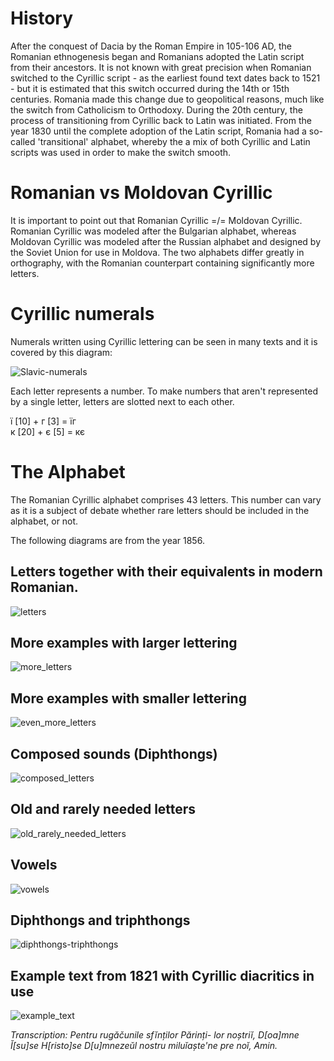# History

After the conquest of Dacia by the Roman Empire in 105-106 AD, the Romanian ethnogenesis began and Romanians adopted the Latin script from their ancestors. It is not known with great precision when Romanian switched to the Cyrillic script - as the earliest found text dates back to 1521 - but it is estimated that this switch occurred during the 14th or 15th centuries. Romania made this change due to geopolitical reasons, much like the switch from Catholicism to Orthodoxy. 
During the 20th century, the process of transitioning from Cyrillic back to Latin was initiated. From the year 1830 until the complete adoption of the Latin script, Romania had a so-called 'transitional' alphabet, whereby the a mix of both Cyrillic and Latin scripts was used in order to make the switch smooth.

# Romanian vs Moldovan Cyrillic

It is important to point out that Romanian Cyrillic =/= Moldovan Cyrillic. Romanian Cyrillic was modeled after the Bulgarian alphabet, whereas Moldovan Cyrillic was modeled after the Russian alphabet and designed by the Soviet Union for use in Moldova.
The two alphabets differ greatly in orthography, with the Romanian counterpart containing significantly more letters. 

# Cyrillic numerals

Numerals written using Cyrillic lettering can be seen in many texts and it is covered by this diagram:

![Slavic-numerals](https://user-images.githubusercontent.com/56321034/201144094-bbfdafd3-d839-4252-9b69-c7371e2162bb.png)

Each letter represents a number. To make numbers that aren't represented by a single letter, letters are slotted next to each other.

ï [10] + г [3] = ïг\
к [20] + є [5] = кє

# The Alphabet

The Romanian Cyrillic alphabet comprises 43 letters. This number can vary as it is a subject of debate whether rare letters should be included in the alphabet, or not.

The following diagrams are from the year 1856.

## Letters together with their equivalents in modern Romanian.
![letters](https://user-images.githubusercontent.com/56321034/201144448-5a5f11b6-d65f-4508-ae67-0fc07855ddf6.png)

## More examples with larger lettering
![more_letters](https://user-images.githubusercontent.com/56321034/201144561-42d5c791-17a6-4294-ae3d-41042743ee03.png)

## More examples with smaller lettering
![even_more_letters](https://user-images.githubusercontent.com/56321034/201144660-c1f96951-e10e-4f16-9e75-0b35e8224660.png)

## Composed sounds (Diphthongs)
![composed_letters](https://user-images.githubusercontent.com/56321034/201144739-929751d7-f10c-48a7-a0f7-081812056a31.png)

## Old and rarely needed letters
![old_rarely_needed_letters](https://user-images.githubusercontent.com/56321034/201144948-185d05b6-d341-411d-beb4-83a32bbbe071.png)

## Vowels
![vowels](https://user-images.githubusercontent.com/56321034/201145092-d54da1c0-2261-4e50-93d9-49de7f6ef558.png)

## Diphthongs and triphthongs
![diphthongs-triphthongs](https://user-images.githubusercontent.com/56321034/201145139-83cee967-b677-4677-b4ab-8f42c09374cc.png)

## Example text from 1821 with Cyrillic diacritics in use
![example_text](https://user-images.githubusercontent.com/56321034/201145369-20d302ac-034b-4852-a5cb-9448a506d3a4.png)

*Transcription: Pentru rugăčunile sfĭnților Părinți-
lor noștriĭ, D[оa]mne Ĭ[su]se H[risto]se D[u]mnezeŭl
nostru miluĭaște'ne pre noĭ, Amin.*

